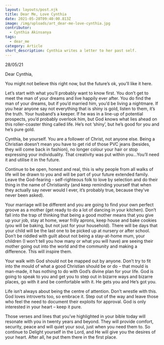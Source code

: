 ```yaml
---
layout: layouts/post.njk
title: Dear Me, Love Cynthia
date: 2021-05-28T09:40:00.813Z
image: /img/uploads/art_dear-me-love-cynthia.jpg
contributor:
  - Cynthia Akinsanya
tags:
  - dear_me
category: Article
short_description: Cynthia writes a letter to her past self.
---
```

28/05/21

Dear Cynthia,

You might not believe this right now, but the future’s ok, you’ll like it here.  

Let’s start with what you’ll probably want to know first. You don’t get to meet the man of your dreams and live happily ever after. You do find the man of your dreams, but if you’d married him, you’d be living a nightmare. If you hear anyone say not everything that is shiny is gold, listen to them, it’s the truth. Your husband’s a keeper. If he was in a line-up of potential prospects, you’d probably overlook him, but God knows what lies ahead on this roller-coaster thing called life. He’s not ‘shiny’, but he’s good for you and he’s pure gold.

Cynthia, be yourself. You are a follower of Christ, not anyone else. Being a Christian doesn’t mean you have to get rid of those PVC jeans (besides, they will come back in fashion), no longer colour your hair or stop expressing your individuality. That creativity was put within you...You’ll need it and utilise it in the future.

Continue to be open, honest and real, this is why people from all walks of life will be drawn to you and will be part of your future extended family. Leave the God-fearing - self-righteous folk to love by selection and do their thing in the name of Christianity (and keep reminding yourself that when they actually say never would I ever, it’s probably true, because they’ve never been asked).

Your marriage will be different and you are going to find your own perfect groove as a mother (get ready to do a lot of dancing in your kitchen). Don’t fall into the trap of thinking that being a good mother means that you give up your job, stay at home, wear frilly aprons, keep house and bake cookies (you will be baking, but not just for your household). There will be days that your child will be the last one to be picked up at nursery or after school. Don’t be riddled with guilt about not being a stay-at-home mum, your children (I won’t tell you how many or what you will have) are seeing their mother going out into the world and the community and making a difference. This will inspire them.  

Your walk with God should not be mapped out by anyone. Don’t try to fit into the mould of what a good Christian should be or do – that mould is man-made, it has nothing to do with God’s divine plan for your life. God is going to speak to you and get you to step out in bizarre ways and bizarre places, go with it and be comfortable with it. He gets you and He’s got you.

Life isn’t always about being the centre of attention. Don’t wrestle with this. God loves introverts too, so embrace it. Step out of the way and leave those who feel the need to document their exploits for approval. God is only interested in your heart – keep it pure.  

Those verses and lines that you’ve highlighted in your bible today will resonate with you in twenty years and beyond. They will provide comfort, security, peace and will quiet your soul, just when you need them to. So continue to Delight yourself in the Lord, and He will give you the desires of your heart. After all, he put them there in the first place.